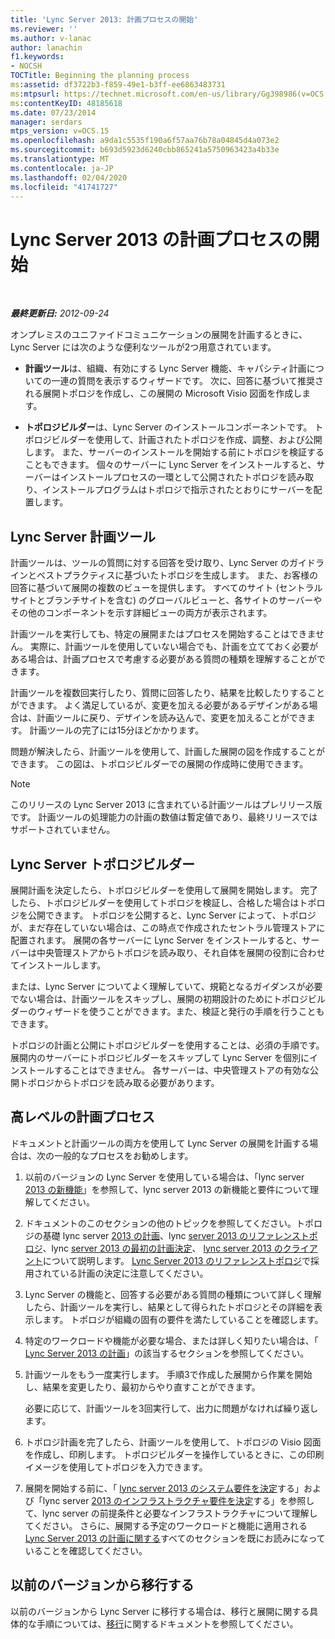 ```yaml
---
title: 'Lync Server 2013: 計画プロセスの開始'
ms.reviewer: ''
ms.author: v-lanac
author: lanachin
f1.keywords:
- NOCSH
TOCTitle: Beginning the planning process
ms:assetid: df3722b3-f859-49e1-b3ff-ee6863483731
ms:mtpsurl: https://technet.microsoft.com/en-us/library/Gg398986(v=OCS.15)
ms:contentKeyID: 48185618
ms.date: 07/23/2014
manager: serdars
mtps_version: v=OCS.15
ms.openlocfilehash: a9da1c5535f190a6f57aa76b78a04845d4a073e2
ms.sourcegitcommit: b693d5923d6240cbb865241a5750963423a4b33e
ms.translationtype: MT
ms.contentlocale: ja-JP
ms.lasthandoff: 02/04/2020
ms.locfileid: "41741727"
---
```

<div data-xmlns="http://www.w3.org/1999/xhtml">

<div class="topic" data-xmlns="http://www.w3.org/1999/xhtml" data-msxsl="urn:schemas-microsoft-com:xslt" data-cs="http://msdn.microsoft.com/en-us/">

<div data-asp="http://msdn2.microsoft.com/asp">

# <a name="beginning-the-planning-process-for-lync-server-2013"></a>Lync Server 2013 の計画プロセスの開始

</div>

<div id="mainSection">

<div id="mainBody">

<span> </span>

_**最終更新日:** 2012-09-24_

オンプレミスのユニファイドコミュニケーションの展開を計画するときに、Lync Server には次のような便利なツールが2つ用意されています。

  - **計画ツール**は、組織、有効にする Lync Server 機能、キャパシティ計画についての一連の質問を表示するウィザードです。 次に、回答に基づいて推奨される展開トポロジを作成し、この展開の Microsoft Visio 図面を作成します。

  - **トポロジビルダー**は、Lync Server のインストールコンポーネントです。 トポロジビルダーを使用して、計画されたトポロジを作成、調整、および公開します。 また、サーバーのインストールを開始する前にトポロジを検証することもできます。 個々のサーバーに Lync Server をインストールすると、サーバーはインストールプロセスの一環として公開されたトポロジを読み取り、インストールプログラムはトポロジで指示されたとおりにサーバーを配置します。

<div>

## <a name="lync-server-planning-tool"></a>Lync Server 計画ツール

計画ツールは、ツールの質問に対する回答を受け取り、Lync Server のガイドラインとベストプラクティスに基づいたトポロジを生成します。 また、お客様の回答に基づいて展開の複数のビューを提供します。 すべてのサイト (セントラルサイトとブランチサイトを含む) のグローバルビューと、各サイトのサーバーやその他のコンポーネントを示す詳細ビューの両方が表示されます。

計画ツールを実行しても、特定の展開またはプロセスを開始することはできません。 実際に、計画ツールを使用していない場合でも、計画を立てておく必要がある場合は、計画プロセスで考慮する必要がある質問の種類を理解することができます。

計画ツールを複数回実行したり、質問に回答したり、結果を比較したりすることができます。 よく満足しているが、変更を加える必要があるデザインがある場合は、計画ツールに戻り、デザインを読み込んで、変更を加えることができます。 計画ツールの完了には15分ほどかかります。

問題が解決したら、計画ツールを使用して、計画した展開の図を作成することができます。 この図は、トポロジビルダーでの展開の作成時に使用できます。

<div>


> [!NOTE]  
> このリリースの Lync Server 2013 に含まれている計画ツールはプレリリース版です。 計画ツールの処理能力の計画の数値は暫定値であり、最終リリースではサポートされていません。



</div>

</div>

<div>

## <a name="lync-server-topology-builder"></a>Lync Server トポロジビルダー

展開計画を決定したら、トポロジビルダーを使用して展開を開始します。 完了したら、トポロジビルダーを使用してトポロジを検証し、合格した場合はトポロジを公開できます。 トポロジを公開すると、Lync Server によって、トポロジが、まだ存在していない場合は、この時点で作成されたセントラル管理ストアに配置されます。 展開の各サーバーに Lync Server をインストールすると、サーバーは中央管理ストアからトポロジを読み取り、それ自体を展開の役割に合わせてインストールします。

または、Lync Server についてよく理解していて、規範となるガイダンスが必要でない場合は、計画ツールをスキップし、展開の初期設計のためにトポロジビルダーのウィザードを使うことができます。また、検証と発行の手順を行うこともできます。

トポロジの計画と公開にトポロジビルダーを使用することは、必須の手順です。 展開内のサーバーにトポロジビルダーをスキップして Lync Server を個別にインストールすることはできません。 各サーバーは、中央管理ストアの有効な公開トポロジからトポロジを読み取る必要があります。

</div>

<div>

## <a name="high-level-planning-process"></a>高レベルの計画プロセス

ドキュメントと計画ツールの両方を使用して Lync Server の展開を計画する場合は、次の一般的なプロセスをお勧めします。

1.  以前のバージョンの Lync Server を使用している場合は、「lync server [2013 の新機能](lync-server-2013-new-features.md)」を参照して、lync server 2013 の新機能と要件について理解してください。

2.  ドキュメントのこのセクションの他のトピックを参照してください。トポロジの基礎 lync server [2013 の計画](lync-server-2013-topology-basics-you-must-know-before-planning.md)、lync [server 2013 のリファレンストポロジ](lync-server-2013-reference-topologies.md)、lync [server 2013 の最初の計画決定](lync-server-2013-initial-planning-decisions.md)、 [lync server 2013 のクライアント](lync-server-2013-clients.md)について説明します。 [Lync Server 2013 のリファレンストポロジ](lync-server-2013-reference-topologies.md)で採用されている計画の決定に注意してください。

3.  Lync Server の機能と、回答する必要がある質問の種類について詳しく理解したら、計画ツールを実行し、結果として得られたトポロジとその詳細を表示します。 トポロジが組織の固有の要件を満たしていることを確認します。

4.  特定のワークロードや機能が必要な場合、または詳しく知りたい場合は、「 [Lync Server 2013 の計画](lync-server-2013-planning.md)」の該当するセクションを参照してください。

5.  計画ツールをもう一度実行します。 手順3で作成した展開から作業を開始し、結果を変更したり、最初からやり直すことができます。
    
    必要に応じて、計画ツールを3回実行して、出力に問題がなければ繰り返します。

6.  トポロジ計画を完了したら、計画ツールを使用して、トポロジの Visio 図面を作成し、印刷します。 トポロジビルダーを操作しているときに、この印刷イメージを使用してトポロジを入力できます。

7.  展開を開始する前に、「 [lync server 2013 のシステム要件を決定](lync-server-2013-determining-your-system-requirements.md)する」および「lync server [2013 のインフラストラクチャ要件を決定](lync-server-2013-determining-your-infrastructure-requirements.md)する」を参照して、lync server の前提条件と必要なインフラストラクチャについて理解してください。 さらに、展開する予定のワークロードと機能に適用される[Lync Server 2013 の計画に関する](lync-server-2013-planning.md)すべてのセクションを既にお読みになっていることを確認してください。

</div>

<div>

## <a name="migrating-from-previous-versions"></a>以前のバージョンから移行する

以前のバージョンから Lync Server に移行する場合は、移行と展開に関する具体的な手順については、[移行](migration.md)に関するドキュメントを参照してください。

</div>

</div>

<span> </span>

</div>

</div>

</div>

